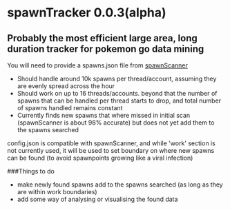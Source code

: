 # spawnTracker 0.0.3(alpha)
## Probably the most efficient large area, long duration tracker for pokemon go data mining

You will need to provide a spawns.json file from [spawnScanner](https://github.com/TBTerra/spawnScan)

- Should handle around 10k spawns per thread/account, assuming they are evenly spread across the hour
- Should work on up to 16 threads/accounts. beyond that the number of spawns that can be handled per thread starts to drop, and total number of spawns handled remains constant
- Currently finds new spawns that where missed in initial scan (spawnScanner is about 98% accurate) but does not yet add them to the spawns searched

config.json is compatible with spawnScanner, and while 'work' section is not currently used, it will be used to set boundary on where new spawns can be found (to avoid spawnpoints growing like a viral infection)

###Things to do

- make newly found spawns add to the spawns searched (as long as they are within work boundaries)
- add some way of analysing or visualising the found data